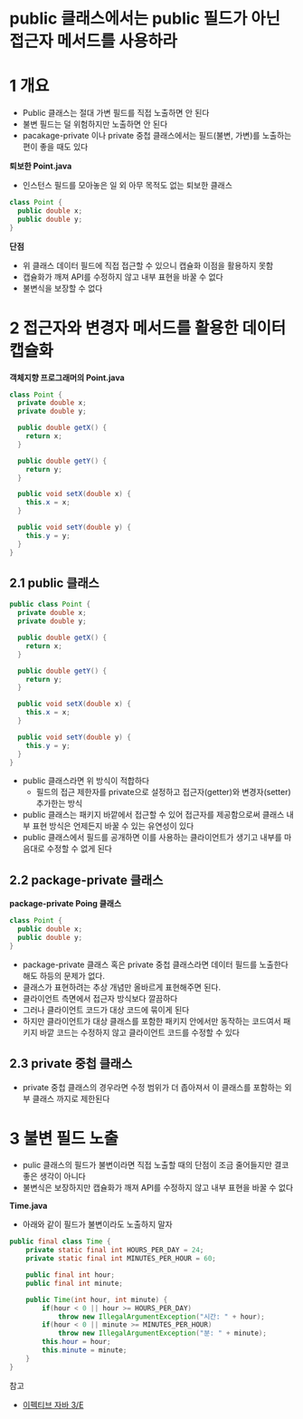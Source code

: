 # public 클래스에서는 public 필드가 아닌 접근자 메서드를 사용하라



# 1 개요

* Public 클래스는 절대 가변 필드를 직접 노출하면 안 된다
* 불변 필드는 덜 위험하지만 노출하면 안 된다
* pacakage-private 이나 private 중첩 클래스에서는 필드(불변, 가변)를 노출하는 편이 좋을 때도 있다



**퇴보한 Point.java**

* 인스턴스 필드를 모아놓은 일 외 아무 목적도 없는 퇴보한 클래스

```java
class Point {
  public double x;
  public double y;
}
```



**단점**

* 위 클래스 데이터 필드에 직접 접근할 수 있으니 캡슐화 이점을 활용하지 못함
* 캡슐화가 깨져 API를 수정하지 않고 내부 표현을 바꿀 수 없다
* 불변식을 보장할 수 없다

# 2 접근자와 변경자 메서드를 활용한 데이터 캡슐화

**객체지향 프로그래머의 Point.java**

```java
class Point {
  private double x;
  private double y;

  public double getX() {
    return x;
  }

  public double getY() {
    return y;
  }

  public void setX(double x) {
    this.x = x;
  }

  public void setY(double y) {
    this.y = y;
  }
}
```



## 2.1 public 클래스

```java
public class Point {
  private double x;
  private double y;

  public double getX() {
    return x;
  }

  public double getY() {
    return y;
  }

  public void setX(double x) {
    this.x = x;
  }

  public void setY(double y) {
    this.y = y;
  }
}
```

* public 클래스라면 위 방식이 적합하다
  * 필드의 접근 제한자를 private으로 설정하고 접근자(getter)와 변경자(setter) 추가한는 방식
* public 클래스는 패키지 바깥에서 접근할 수 있어 접근자를 제공함으로써 클래스 내부 표현 방식은 언제든지 바꿀 수 있는 유연성이 있다
* public 클래스에서 필드를 공개하면 이를 사용하는 클라이언트가 생기고 내부를 마음대로 수정할 수 없게 된다



## 2.2 package-private 클래스

**package-private Poing 클래스**

```java
class Point {
  public double x;
  public double y;
}
```

* package-private 클래스 혹은 private 중첩 클래스라면 데이터 필드를 노출한다 해도 하등의 문제가 없다.
* 클래스가 표현하려는 추상 개념만 올바르게 표현해주면 된다.
* 클라이언트 측면에서 접근자 방식보다 깔끔하다
* 그러나 클라이언트 코드가 대상 코드에 묶이게 된다
* 하지만 클라이언트가 대상 클래스를 포함한 패키지 안에서만 동작하는 코드여서 패키지 바깥 코드는 수정하지 않고 클라이언트 코드를 수정할 수 있다

## 

## 2.3 private 중첩 클래스

*  private 중첩 클래스의 경우라면 수정 범위가 더 좁아져서 이 클래스를 포함하는 외부 클래스 까지로 제한된다



# 3 불변 필드 노출

* pulic 클래스의 필드가 불변이라면 직접 노출할 때의 단점이 조금 줄어들지만 결코 좋은 생각이 아니다
* 불변식은 보장하지만 캡슐화가 깨져 API를 수정하지 않고 내부 표현을 바꿀 수 없다



**Time.java**

* 아래와 같이 필드가 불변이라도 노출하지 말자

```java
public final class Time {
    private static final int HOURS_PER_DAY = 24;
    private static final int MINUTES_PER_HOUR = 60;

    public final int hour;
    public final int minute;

    public Time(int hour, int minute) {
        if(hour < 0 || hour >= HOURS_PER_DAY)
            throw new IllegalArgumentException("시간: " + hour);
        if(hour < 0 || minute >= MINUTES_PER_HOUR)
            throw new IllegalArgumentException("분: " + minute);
        this.hour = hour;
        this.minute = minute;
    }
}
```



참고

* [이펙티브 자바 3/E](http://www.kyobobook.co.kr/product/detailViewKor.laf?mallGb=KOR&ejkGb=KOR&barcode=9788966262281)